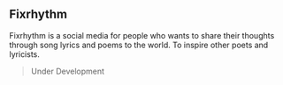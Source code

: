 ## Fixrhythm

Fixrhythm is a social media for people who wants to share their thoughts through song lyrics and poems to the world. To inspire other poets and lyricists.

> Under Development